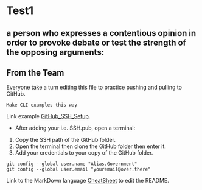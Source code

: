 # Test1
a person who expresses a contentious opinion in order to provoke debate or test the strength of the opposing arguments:
---
## From the Team
Everyone take a turn editing this file to practice pushing and pulling to GitHub.

```
Make CLI examples this way

```
Link example [GitHub_SSH_Setup](https://docs.github.com/en/authentication/connecting-to-github-with-ssh/adding-a-new-ssh-key-to-your-github-account).
- After adding your i.e. SSH.pub, open a terminal:
1. Copy the SSH path of the GitHub folder.
2. Open the terminal then clone the GitHub folder then enter it.
3. Add your credentials to your copy of the GitHub folder.
```
git config --global user.name "Alias.Government"
git config --global user.email "youremail@over.there"

```
Link to the MarkDown language [CheatSheet](https://www.markdownguide.org/cheat-sheet/) to edit the README. 
